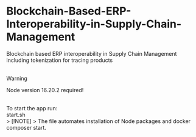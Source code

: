 # Blockchain-Based-ERP-Interoperability-in-Supply-Chain-Management
Blockchain based ERP interoperability in Supply Chain Management including tokenization for tracing products
<br/><br/>
> [!WARNING]
> Node version 16.20.2 required!

<br/>
To start the app run:<br/>
start.sh
<br/>
> [!NOTE]
> The file automates installation of Node packages and docker composer start.
